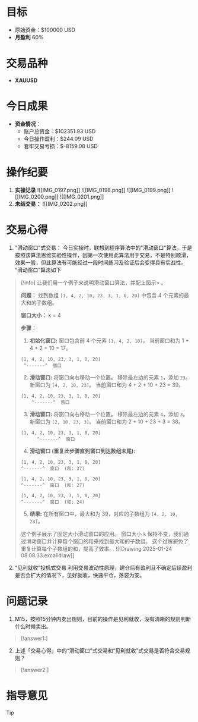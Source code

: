 # 目标
- 原始资金：$100000 USD
- **月盈利** 60%
# 交易品种
- **XAUUSD**
# 今日成果
- **资金情况**：
	- 账户总资金：$102351.93 USD
	- 今日操作盈利：$244.09 USD
	- 套牢交易亏损：$-8159.08 USD
# 操作纪要

1. **实操记录**
	![[IMG_0197.png]]
	![[IMG_0198.png]]
	![[IMG_0199.png]]
	![[IMG_0200.png]]
	![[IMG_0201.png]]
2. **未结交易**：
	![[IMG_0202.png]]
	
# 交易心得
1. "滑动窗口"式交易：
	今日实操时，联想到程序算法中的"滑动窗口"算法，于是按照该算法思维实验性操作，因第一次使用此算法用于交易，不是特别顺滑，效果一般，但此算法有可能经过一段时间练习及验证后会变得具有实战性。
“滑动窗口”算法如下
> [!info] 
>  让我们用一个例子来说明滑动窗口算法，并配上图示> 。
> 
> **问题：** 找到数组 `[1, 4, 2, 10, 23, 3, 1, 0, 20]` 中包含 4 个元素的最大和的子数组。
> 
> **窗口大小：** k = 4
> 
> **步骤：**
> 
> 1. **初始化窗口:**  窗口包含前 4 个元素 `[1, 4, 2, 10]`。  当前窗口和为 1 + 4 + 2 + 10 = 17。
> 
> ```
> [1, 4, 2, 10, 23, 3, 1, 0, 20]
>  ^-------^  窗口
> ```
> 
> 2. **滑动窗口:** 将窗口向右移动一个位置。 移除最左边的元素 `1`，添加 `23`。 新窗口为 `[4, 2, 10, 23]`。 当前窗口和为 4 + 2 + 10 + 23 = 39。
> 
> ```
> [1, 4, 2, 10, 23, 3, 1, 0, 20]
>     ^-------^  窗口
> ```
> 
> 3. **滑动窗口:**  将窗口向右移动一个位置。 移除最左边的元素 `4`，添加 `3`。 新窗口为 `[2, 10, 23, 3]`。 当前窗口和为 2 + 10 + 23 + 3 = 38。
> 
> ```
> [1, 4, 2, 10, 23, 3, 1, 0, 20]
>       ^-------^  窗口
> ```
> 
> 4. **滑动窗口 (重复此步骤直到窗口到达数组末尾):**
> 
> ```
> [1, 4, 2, 10, 23, 3, 1, 0, 20]
> ^-------^  窗口  (和: 37)
> 
> [1, 4, 2, 10, 23, 3, 1, 0, 20]
> ^-------^  窗口  (和: 27)
> 
> [1, 4, 2, 10, 23, 3, 1, 0, 20]
> ^-------^  窗口  (和: 24)
> ```
> 
> 5. **结果:**  在所有窗口中，最大和为 39，对应的子数组为 `[4, 2, 10, 23]`。
> 
> 
> 这个例子展示了固定大小滑动窗口的应用。  窗口大小 `k` 保持不变，我们通过滑动窗口并计算每个窗口的和来找到最大和的子数组。  这个过程避免了重复计算每个子数组的和，提高了效率。
![[Drawing 2025-01-24 08.08.33.excalidraw]]

2. “见利就收”投机式交易
	利用交易波动性原理，建仓后有盈利且不确定后续盈利是否会扩大的情况下，见好就收，快速平仓，落袋为安。

# 问题记录
1. M15，按照15分钟内卖出规则，目前的操作是见利就收，没有清晰的规则判断什么时候卖出。
> [!answer1:] 
>  
2. 上述「交易心得」中的“滑动窗口”式交易和“见利就收”式交易是否符合交易规则？
> [!answer2:] 
>  

# 指导意见
 > [!tip] 
>  
